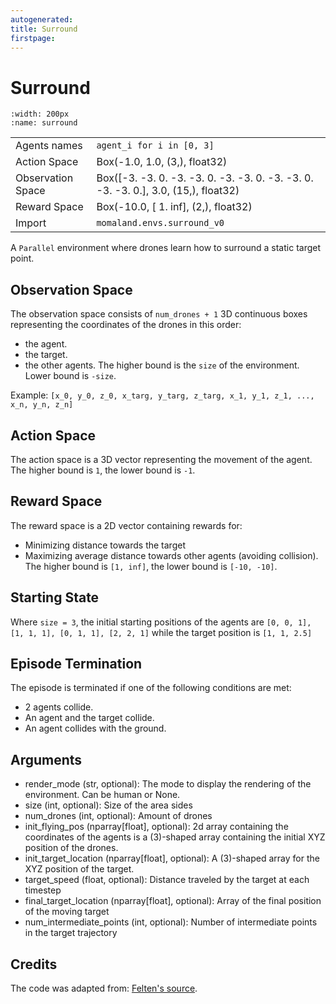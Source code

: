 ```yaml
---
autogenerated:
title: Surround
firstpage:
---
```


# Surround
```{figure} ../_static/gifs/surround.gif
:width: 200px
:name: surround
```
|   |   |
|---|---|
| Agents names | `agent_i for i in [0, 3]` |
| Action Space | Box(-1.0, 1.0, (3,), float32) |
| Observation Space | Box([-3. -3.  0. -3. -3.  0. -3. -3.  0. -3. -3.  0. -3. -3.  0.], 3.0, (15,), float32) |
| Reward Space | Box(-10.0, [ 1. inf], (2,), float32) |
| Import | `momaland.envs.surround_v0` |

A `Parallel` environment where drones learn how to surround a static target point.

## Observation Space
The observation space consists of `num_drones + 1` 3D continuous boxes representing the coordinates of the drones in this order:
- the agent.
- the target.
- the other agents.
The higher bound is the `size` of the environment. Lower bound is `-size`.

Example:
`[x_0, y_0, z_0, x_targ, y_targ, z_targ, x_1, y_1, z_1, ..., x_n, y_n, z_n]`

## Action Space
The action space is a 3D vector representing the movement of the agent.
The higher bound is `1`, the lower bound is `-1`.

## Reward Space
The reward space is a 2D vector containing rewards for:
- Minimizing distance towards the target
- Maximizing average distance towards other agents (avoiding collision).
The higher bound is `[1, inf]`, the lower bound is `[-10, -10]`.

## Starting State
Where `size = 3`, the initial starting positions of the agents are `[0, 0, 1], [1, 1, 1], [0, 1, 1], [2, 2, 1]` while the target position is `[1, 1, 2.5]`

## Episode Termination
The episode is terminated if one of the following conditions are met:
- 2 agents collide.
- An agent and the target collide.
- An agent collides with the ground.

## Arguments
- render_mode (str, optional): The mode to display the rendering of the environment. Can be human or None.
- size (int, optional): Size of the area sides
- num_drones (int, optional): Amount of drones
- init_flying_pos (nparray[float], optional): 2d array containing the coordinates of the agents is a (3)-shaped array containing the initial XYZ position of the drones.
- init_target_location (nparray[float], optional): A (3)-shaped array for the XYZ position of the target.
- target_speed (float, optional): Distance traveled by the target at each timestep
- final_target_location (nparray[float], optional): Array of the final position of the moving target
- num_intermediate_points (int, optional): Number of intermediate points in the target trajectory

## Credits
The code was adapted from: [Felten's source](https://github.com/ffelten/CrazyRL).
